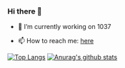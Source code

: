 ### Hi there 👋

- 🔭 I’m currently working on 1037

- 📫 How to reach me: [here](mailto:yinzeyuan1037@gmail.com)



[![Top Langs](https://github-readme-stats.vercel.app/api/top-langs/?username=SourceCode1037&layout=compact)](https://github.com/anuraghazra/github-readme-stats)      [![Anurag's github stats](https://github-readme-stats.vercel.app/api?username=SourceCode1037&count_private=false&show_icons=true&theme=default)](https://github.com/anuraghazra/github-readme-stats)





<!--
**SourceCode1037/SourceCode1037** is a ✨ _special_ ✨ repository because its `README.md` (this file) appears on your GitHub profile.
Here are some ideas to get you started:
- 🔭 I’m currently working on ...
- 🌱 I’m currently learning ...
- 👯 I’m looking to collaborate on ...
- 🤔 I’m looking for help with ...
- 💬 Ask me about ...
- 📫 How to reach me: ...
- 😄 Pronouns: ...
- ⚡ Fun fact: ...
-->
     
